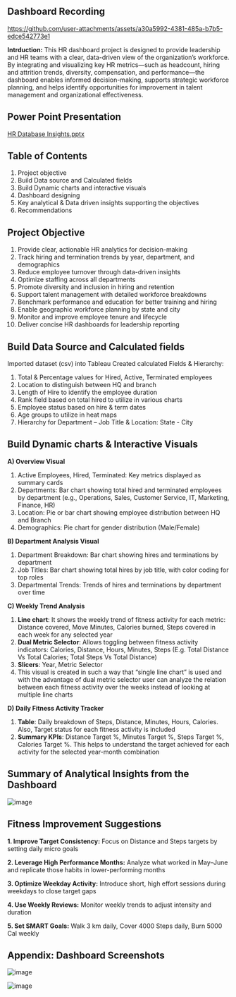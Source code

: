 ## Dashboard Recording

https://github.com/user-attachments/assets/a30a5992-4381-485a-b7b5-edce542773e1


**Intrduction:** This HR dashboard project is designed to provide leadership and HR teams with a clear, data-driven view of the organization’s workforce. By integrating and visualizing key HR metrics—such as headcount, hiring and attrition trends, diversity, compensation, and performance—the dashboard enables informed decision-making, supports strategic workforce planning, and helps identify opportunities for improvement in talent management and organizational effectiveness.

## Power Point Presentation

[HR Database Insights.pptx](https://github.com/user-attachments/files/22642717/HR.Database.Insights.pptx)

## Table of Contents

1. Project objective
2. Build Data source and Calculated fields
3. Build Dynamic charts and interactive visuals
4. Dashboard designing
5. Key analytical & Data driven insights supporting the objectives
6. Recommendations

## Project Objective

1. Provide clear, actionable HR analytics for decision-making
2. Track hiring and termination trends by year, department, and demographics
3. Reduce employee turnover through data-driven insights
4. Optimize staffing across all departments
5. Promote diversity and inclusion in hiring and retention
6. Support talent management with detailed workforce breakdowns
7. Benchmark performance and education for better training and hiring
8. Enable geographic workforce planning by state and city
9. Monitor and improve employee tenure and lifecycle
10. Deliver concise HR dashboards for leadership reporting

## Build Data Source and Calculated fields

Imported dataset (csv) into Tableau
Created calculated Fields & Hierarchy: 
   1. Total & Percentage values for Hired, Active, Terminated employees
   2. Location to distinguish between HQ and branch
   3. Length of Hire to identify the employee duration
   4. Rank field based on total hired to utilize in various charts
   5. Employee status based on hire & term dates
   6. Age groups to utilize in heat maps
   7. Hierarchy for Department – Job Title & Location: State - City

## Build Dynamic charts & Interactive Visuals

**A) Overview Visual**

1. Active Employees, Hired, Terminated: Key metrics displayed as summary cards
2. Departments: Bar chart showing total hired and terminated employees by department (e.g., Operations, Sales, Customer Service, IT, Marketing, Finance, HR)
3. Location: Pie or bar chart showing employee distribution between HQ and Branch
4. Demographics: Pie chart for gender distribution (Male/Female)

**B) Department Analysis Visual**

1. Department Breakdown: Bar chart showing hires and terminations by department
2. Job Titles: Bar chart showing total hires by job title, with color coding for top roles
3. Departmental Trends: Trends of hires and terminations by department over time

**C) Weekly Trend Analysis**

1. **Line chart**: It shows the weekly trend of fitness activity for each metric: Distance covered, Move Minutes, Calories burned, Steps covered in each week for any selected year
2. **Dual Metric Selector**: Allows toggling between fitness activity indicators: Calories, Distance, Hours, Minutes, Steps (E.g. Total Distance Vs Total Calories; Total Steps Vs Total Distance)
3. **Slicers**: Year, Metric Selector
4. This visual is created in such a way that “single line chart” is used and with the advantage of dual metric selector user can analyze the relation between each fitness activity over the weeks instead of looking at multiple line charts

**D) Daily Fitness Activity Tracker**

1. **Table**: Daily breakdown of Steps, Distance, Minutes, Hours, Calories. Also, Target status for each fitness activity is included
2. **Summary KPIs**: Distance Target %, Minutes Target %, Steps Target %, Calories Target %. This helps to understand the target achieved for each activity for the selected year-month combination


## Summary of Analytical Insights from the Dashboard

![image](https://github.com/user-attachments/assets/d8465727-33bd-4ab1-a00d-e41efff64741)


## Fitness Improvement Suggestions

  **1. Improve Target Consistency:** Focus on Distance and Steps targets by setting daily micro goals
  
  **2. Leverage High Performance Months:** Analyze what worked in May–June and replicate those habits in lower-performing months
  
  **3. Optimize Weekday Activity:** Introduce short, high effort sessions during weekdays to close target gaps
  
  **4. Use Weekly Reviews:** Monitor weekly trends to adjust intensity and duration

  **5. Set SMART Goals:** Walk 3 km daily, Cover 4000 Steps daily, Burn 5000 Cal weekly


## Appendix: Dashboard Screenshots

  ![image](https://github.com/user-attachments/assets/9392fdd6-14c8-4e58-a33b-65615e7c9d00)

![image](https://github.com/user-attachments/assets/20ea86d5-74db-461c-bb5e-b759460dc584)
